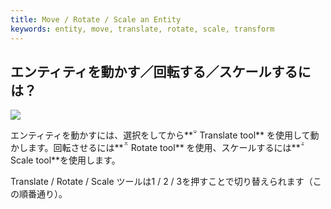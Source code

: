 ```yaml
---
title: Move / Rotate / Scale an Entity
keywords: entity, move, translate, rotate, scale, transform
---
```


## エンティティを動かす／回転する／スケールするには？

<img src="https://playcanvas.com/static-assets/instructions/transform.gif"/>

エンティティを動かすには、選択をしてから**<span class="font-icon">&#57617;</span> Translate tool** を使用して動かします。回転させるには**<span class="font-icon">&#57619;</span> Rotate tool** を使用、スケールするには**<span class="font-icon">&#57618;</span> Scale tool**を使用します。

Translate / Rotate / Scale ツールは1 / 2 / 3を押すことで切り替えられます（この順番通り）。

